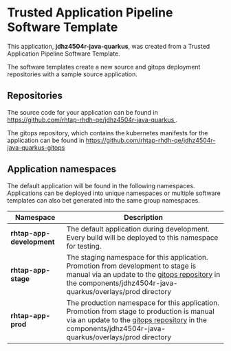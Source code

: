 # Trusted Application Pipeline Software Template

This application, **jdhz4504r-java-quarkus**, was created from a Trusted Application Pipeline Software Template.

The software templates create a new source and gitops deployment repositories with a sample source application. 

## Repositories

The source code for your application can be found in [https://github.com/rhtap-rhdh-qe/jdhz4504r-java-quarkus ](https://github.com/rhtap-rhdh-qe/jdhz4504r-java-quarkus ).
 
The gitops repository, which contains the kubernetes manifests for the application can be found in 
[https://github.com/rhtap-rhdh-qe/jdhz4504r-java-quarkus-gitops ](https://github.com/rhtap-rhdh-qe/jdhz4504r-java-quarkus-gitops ) 

## Application namespaces 

The default application will be found in the following namespaces. Applications can be deployed into unique namespaces or multiple software templates can also bet generated into the same group namespaces.  

|  Namespace   |  Description   |  
| -------- | -------- |   
| **rhtap-app-development** | The default application during development. Every build will be deployed to this namespace for testing. | 
| **rhtap-app-stage** | The staging namespace for this application. Promotion from development to stage is manual via an update to the [gitops repository](https://github.com/rhtap-rhdh-qe/jdhz4504r-java-quarkus-gitops ) in the components/jdhz4504r-java-quarkus/overlays/prod directory |  
| **rhtap-app-prod** | The production namespace for this application. Promotion from stage to production is manual via an update to the [gitops repository](https://github.com/rhtap-rhdh-qe/jdhz4504r-java-quarkus-gitops ) in the components/jdhz4504r-java-quarkus/overlays/prod directory | 